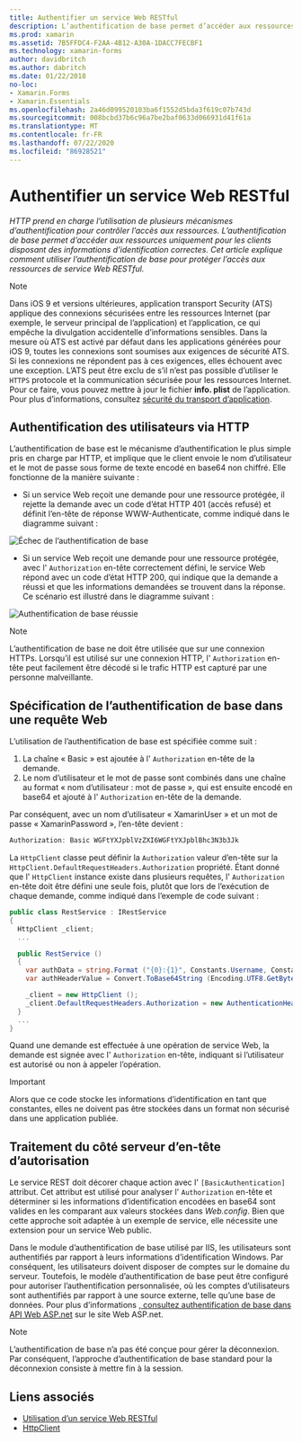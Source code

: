 ```yaml
---
title: Authentifier un service Web RESTful
description: L’authentification de base permet d’accéder aux ressources uniquement pour les clients disposant des informations d’identification correctes. Cet article explique comment utiliser l’authentification de base pour protéger l’accès aux ressources de service Web RESTful.
ms.prod: xamarin
ms.assetid: 7B5FFDC4-F2AA-4B12-A30A-1DACC7FECBF1
ms.technology: xamarin-forms
author: davidbritch
ms.author: dabritch
ms.date: 01/22/2018
no-loc:
- Xamarin.Forms
- Xamarin.Essentials
ms.openlocfilehash: 2a46d099520103ba6f1552d5bda3f619c07b743d
ms.sourcegitcommit: 008bcbd37b6c96a7be2baf0633d066931d41f61a
ms.translationtype: MT
ms.contentlocale: fr-FR
ms.lasthandoff: 07/22/2020
ms.locfileid: "86928521"
---
```

# <a name="authenticate-a-restful-web-service"></a>Authentifier un service Web RESTful

_HTTP prend en charge l’utilisation de plusieurs mécanismes d’authentification pour contrôler l’accès aux ressources. L’authentification de base permet d’accéder aux ressources uniquement pour les clients disposant des informations d’identification correctes. Cet article explique comment utiliser l’authentification de base pour protéger l’accès aux ressources de service Web RESTful._

> [!NOTE]
> Dans iOS 9 et versions ultérieures, application transport Security (ATS) applique des connexions sécurisées entre les ressources Internet (par exemple, le serveur principal de l’application) et l’application, ce qui empêche la divulgation accidentelle d’informations sensibles. Dans la mesure où ATS est activé par défaut dans les applications générées pour iOS 9, toutes les connexions sont soumises aux exigences de sécurité ATS. Si les connexions ne répondent pas à ces exigences, elles échouent avec une exception.
> L’ATS peut être exclu de s’il n’est pas possible d’utiliser le `HTTPS` protocole et la communication sécurisée pour les ressources Internet. Pour ce faire, vous pouvez mettre à jour le fichier **info. plist** de l’application. Pour plus d’informations, consultez [sécurité du transport d’application](~/ios/app-fundamentals/ats.md).

## <a name="authenticating-users-over-http"></a>Authentification des utilisateurs via HTTP

L’authentification de base est le mécanisme d’authentification le plus simple pris en charge par HTTP, et implique que le client envoie le nom d’utilisateur et le mot de passe sous forme de texte encodé en base64 non chiffré. Elle fonctionne de la manière suivante :

- Si un service Web reçoit une demande pour une ressource protégée, il rejette la demande avec un code d’état HTTP 401 (accès refusé) et définit l’en-tête de réponse WWW-Authenticate, comme indiqué dans le diagramme suivant :

![Échec de l’authentification de base](rest-images/basic-authentication-fail.png)

- Si un service Web reçoit une demande pour une ressource protégée, avec l' `Authorization` en-tête correctement défini, le service Web répond avec un code d’état HTTP 200, qui indique que la demande a réussi et que les informations demandées se trouvent dans la réponse. Ce scénario est illustré dans le diagramme suivant :

![Authentification de base réussie](rest-images/basic-authentication-success.png)

> [!NOTE]
> L’authentification de base ne doit être utilisée que sur une connexion HTTPs. Lorsqu’il est utilisé sur une connexion HTTP, l' `Authorization` en-tête peut facilement être décodé si le trafic HTTP est capturé par une personne malveillante.

## <a name="specifying-basic-authentication-in-a-web-request"></a>Spécification de l’authentification de base dans une requête Web

L’utilisation de l’authentification de base est spécifiée comme suit :

1. La chaîne « Basic » est ajoutée à l' `Authorization` en-tête de la demande.
1. Le nom d’utilisateur et le mot de passe sont combinés dans une chaîne au format « nom d’utilisateur : mot de passe », qui est ensuite encodé en base64 et ajouté à l' `Authorization` en-tête de la demande.

Par conséquent, avec un nom d’utilisateur « XamarinUser » et un mot de passe « XamarinPassword », l’en-tête devient :

```csharp
Authorization: Basic WGFtYXJpblVzZXI6WGFtYXJpblBhc3N3b3Jk
```

La `HttpClient` classe peut définir la `Authorization` valeur d’en-tête sur la `HttpClient.DefaultRequestHeaders.Authorization` propriété. Étant donné que l' `HttpClient` instance existe dans plusieurs requêtes, l' `Authorization` en-tête doit être défini une seule fois, plutôt que lors de l’exécution de chaque demande, comme indiqué dans l’exemple de code suivant :

```csharp
public class RestService : IRestService
{
  HttpClient _client;
  ...

  public RestService ()
  {
    var authData = string.Format ("{0}:{1}", Constants.Username, Constants.Password);
    var authHeaderValue = Convert.ToBase64String (Encoding.UTF8.GetBytes (authData));

    _client = new HttpClient ();
    _client.DefaultRequestHeaders.Authorization = new AuthenticationHeaderValue ("Basic", authHeaderValue);
  }
  ...
}
```

Quand une demande est effectuée à une opération de service Web, la demande est signée avec l' `Authorization` en-tête, indiquant si l’utilisateur est autorisé ou non à appeler l’opération.

> [!IMPORTANT]
> Alors que ce code stocke les informations d’identification en tant que constantes, elles ne doivent pas être stockées dans un format non sécurisé dans une application publiée.

## <a name="processing-the-authorization-header-server-side"></a>Traitement du côté serveur d’en-tête d’autorisation

Le service REST doit décorer chaque action avec l' `[BasicAuthentication]` attribut. Cet attribut est utilisé pour analyser l' `Authorization` en-tête et déterminer si les informations d’identification encodées en base64 sont valides en les comparant aux valeurs stockées dans *Web.config*. Bien que cette approche soit adaptée à un exemple de service, elle nécessite une extension pour un service Web public.

Dans le module d’authentification de base utilisé par IIS, les utilisateurs sont authentifiés par rapport à leurs informations d’identification Windows. Par conséquent, les utilisateurs doivent disposer de comptes sur le domaine du serveur. Toutefois, le modèle d’authentification de base peut être configuré pour autoriser l’authentification personnalisée, où les comptes d’utilisateurs sont authentifiés par rapport à une source externe, telle qu’une base de données. Pour plus d’informations [, consultez authentification de base dans API Web ASP.net](https://www.asp.net/web-api/overview/security/basic-authentication) sur le site Web ASP.net.

> [!NOTE]
> L’authentification de base n’a pas été conçue pour gérer la déconnexion. Par conséquent, l’approche d’authentification de base standard pour la déconnexion consiste à mettre fin à la session.

## <a name="related-links"></a>Liens associés

- [Utilisation d’un service Web RESTful](~/xamarin-forms/data-cloud/web-services/rest.md)
- [HttpClient](https://msdn.microsoft.com/library/system.net.http.httpclient(v=vs.110).aspx)
